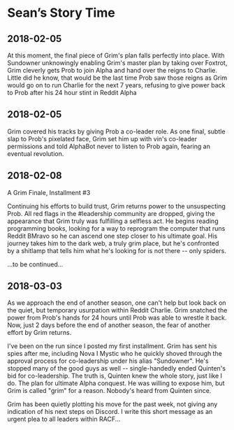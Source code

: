 # Sean’s Story Time

## 2018-02-05

At this moment, the final piece of Grim's plan falls perfectly into place.  With Sundowner unknowingly enabling Grim's master plan by taking over Foxtrot, Grim cleverly gets Prob to join Alpha and hand over the reigns to Charlie.  Little did he know, that would be the last time Prob saw those reigns as Grim would go on to run Charlie for the next 7 years, refusing to give power back to Prob after his 24 hour stint in Reddit Alpha

## 2018-02-05

Grim covered his tracks by giving Prob a co-leader role.  As one final, subtle slap to Prob's pixelated face, Grim set him up with vin's co-leader permissions and told AlphaBot never to listen to Prob again, fearing an eventual revolution.

## 2018-02-08

A Grim Finale, Installment #3

Continuing his efforts to build trust, Grim returns power to the unsuspecting Prob.  All red flags in the #leadership community are dropped, giving the appearance that Grim truly was fulfilling a selfless act.  He begins reading programming books, looking for a way to reprogram the computer that runs Reddit BMravo so he can ascend one step closer to his ultimate goal.  His journey takes him to the dark web, a truly grim place, but he's confronted by a shitlamp that tells him what he's looking for is not there -- only spiders.

...to be continued...

## 2018-03-03

As we approach the end of another season, one can't help but look back on the quiet, but temporary usurpation within Reddit Charlie.  Grim snatched the power from Prob's hands for 24 hours until Prob was able to wrestle it back.  Now, just 2 days before the end of another season, the fear of another effort by Grim returns.

I've been on the run since I posted my first installment.  Grim has sent his spies after me, including Nova I Mystic who he quickly shoved through the approval process for co-leadership under his alias "Sundowner".  He's stopped many of the good guys as well -- single-handedly ended Quinten's bid for co-leadership.  The truth is, Quinten knew the whole story, just like I do.  The plan for ultimate Alpha conquest.  He was willing to expose him, but Grim is called "grim" for a reason.  Nobody's heard from Quinten since.

Grim has been quietly plotting his move for the past week, not giving any indication of his next steps on Discord.  I write this short message as an urgent plea to all leaders within RACF... 
